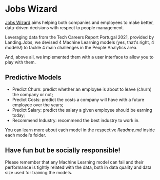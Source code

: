# Jobs Wizard

[Jobs Wizard](https://www.jobswizard.tech/) aims helping both companies and employees to make better, data-driven decisions with respect to people management.

Leveraging data from the Tech Careers Report Portugal 2021, provided by Landing.Jobs, we devised 4 Machine Learning models (yes, that's right, 4 models!) to tackle 4 main challenges in the People Analytics area.

And, above all, we implemented them with a user interface to allow you to play with them.

## Predictive Models

* Predict Churn: predict whether an employee is about to leave (churn) the company or not;
* Predict Costs: predict the costs a company will have with a future employee over the years;
* Predict Salary: predict the salary a given employee should be earning today;
* Recommend Industry: recommend the best industry to work in.

You can learn more about each model in the respective *Readme.md* inside each model's folder.

## Have fun but be socially responsible!

Please remember that any Machine Learning model can fail and their performance is tightly related with the data, both in data quality and data size used for training the models.